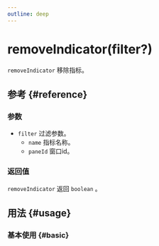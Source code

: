 ```yaml
---
outline: deep
---
```


# removeIndicator(filter?)
`removeIndicator` 移除指标。

## 参考 {#reference}
<!-- @include: @/@views/api/references/instance/removeIndicator.md -->

### 参数
- `filter` 过滤参数。
  - `name` 指标名称。
  - `paneId` 窗口id。

### 返回值
`removeIndicator` 返回 `boolean` 。

## 用法 {#usage}
<script setup>
import RemoveIndicator from '../../../@views/api/samples/removeIndicator/index.vue'
</script>

### 基本使用 {#basic}
<RemoveIndicator/>